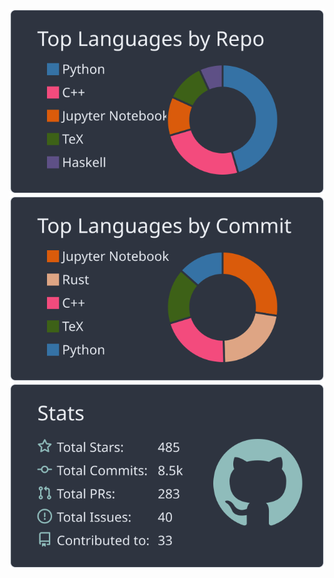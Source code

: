 
<!--[![](https://raw.githubusercontent.com/Koukyosyumei/Koukyosyumei/main/profile-summary-card-output/nord_dark/0-profile-details.svg)](https://github.com/vn7n24fzkq/github-profile-summary-cards)-->
[![](https://raw.githubusercontent.com/Koukyosyumei/Koukyosyumei/main/profile-summary-card-output/nord_dark/1-repos-per-language.svg)](https://github.com/vn7n24fzkq/github-profile-summary-cards)[![](https://raw.githubusercontent.com/Koukyosyumei/Koukyosyumei/main/profile-summary-card-output/nord_dark/2-most-commit-language.svg)](https://github.com/vn7n24fzkq/github-profile-summary-cards)[![](https://raw.githubusercontent.com/Koukyosyumei/Koukyosyumei/main/profile-summary-card-output/nord_dark/3-stats.svg)](https://github.com/vn7n24fzkq/github-profile-summary-cards) 
<!--[![][![](https://raw.githubusercontent.com/Koukyosyumei/Koukyosyumei/main/profile-summary-card-output/nord_dark/4-productive-time.svg)](https://github.com/vn7n24fzkq/github-profile-summary-cards)-->



